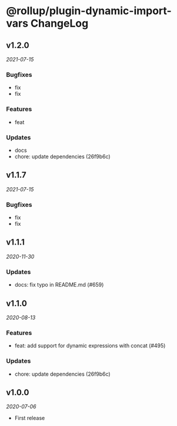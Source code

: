 # @rollup/plugin-dynamic-import-vars ChangeLog

## v1.2.0

_2021-07-15_

### Bugfixes

- fix
- fix

### Features

- feat

### Updates

- docs
- chore: update dependencies (26f9b6c)

## v1.1.7

_2021-07-15_

### Bugfixes

- fix
- fix

## v1.1.1

_2020-11-30_

### Updates

- docs: fix typo in README.md (#659)

## v1.1.0

_2020-08-13_

### Features

- feat: add support for dynamic expressions with concat (#495)

### Updates

- chore: update dependencies (26f9b6c)

## v1.0.0

_2020-07-06_

- First release